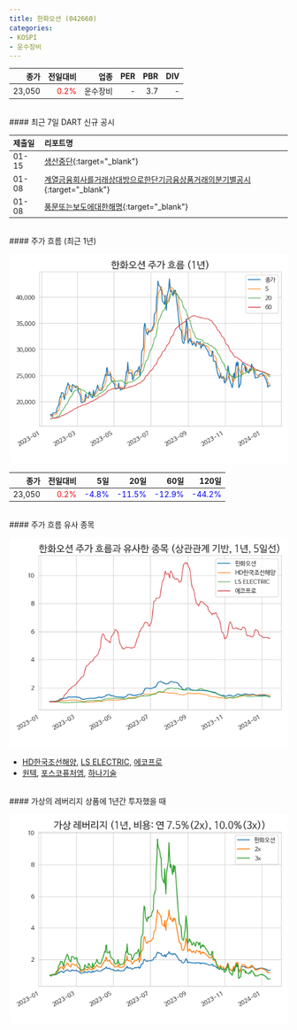 ```yaml
---
title: 한화오션 (042660)
categories:
- KOSPI
- 운수장비
---
```


|**종가**|**전일대비**|**업종**|**PER**|**PBR**|**DIV**|
|-------:|-----------:|-------:|------:|------:|------:|
|23,050|<span style="color: red">0.2%</span>|운수장비|-|3.7|-|

<!-- more -->

<br>
#### 최근 7일 DART 신규 공시


|**제출일**|**리포트명**|
|:-----|:-------|
|01-15|[생산중단](https://dart.fss.or.kr/dsaf001/main.do?rcpNo=20240115800499){:target="_blank"}|
|01-08|[계열금융회사를거래상대방으로한단기금융상품거래의분기별공시](https://dart.fss.or.kr/dsaf001/main.do?rcpNo=20240108000210){:target="_blank"}|
|01-08|[풍문또는보도에대한해명](https://dart.fss.or.kr/dsaf001/main.do?rcpNo=20240108800156){:target="_blank"}|

<br>
#### 주가 흐름 (최근 1년)

![042660](/assets/images/stock/042660.png)

|**종가**|**전일대비**|**5일**|**20일**|**60일**|**120일**|
|---:|-------:|--:|---:|---:|----:|
|23,050|<span style="color: red">0.2%</span>|<span style="color: blue">-4.8%</span>|<span style="color: blue">-11.5%</span>|<span style="color: blue">-12.9%</span>|<span style="color: blue">-44.2%</span>|

<br>
#### 주가 흐름 유사 종목

![042660](/assets/images/stock/042660_corr.png)
- [HD한국조선해양](/009540/), [LS ELECTRIC](/010120/), [에코프로](/086520/)
- [원텍](/336570/), [포스코퓨처엠](/003670/), [하나기술](/299030/)

<br>
#### 가상의 레버리지 상품에 1년간 투자했을 때

![042660](/assets/images/stock/042660_2x.png)